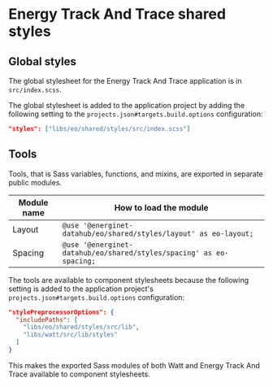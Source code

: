 # Energy Track And Trace shared styles

## Global styles

The global stylesheet for the Energy Track And Trace application is in `src/index.scss`.

The global stylesheet is added to the application project by adding the following setting to the `projects.json#targets.build.options` configuration:

```json
"styles": ["libs/eo/shared/styles/src/index.scss"]
```

## Tools

Tools, that is Sass variables, functions, and mixins, are exported in separate public modules.

| Module name | How to load the module                                              |
| ----------- | ------------------------------------------------------------------- |
| Layout      | `@use '@energinet-datahub/eo/shared/styles/layout' as eo-layout;`   |
| Spacing     | `@use '@energinet-datahub/eo/shared/styles/spacing' as eo-spacing;` |

The tools are available to component stylesheets because the following setting is added to the application project's `projects.json#targets.build.options` configuration:

```json
"stylePreprocessorOptions": {
  "includePaths": [
    "libs/eo/shared/styles/src/lib",
    "libs/watt/src/lib/styles"
  ]
}
```

This makes the exported Sass modules of both Watt and Energy Track And Trace available to component stylesheets.
